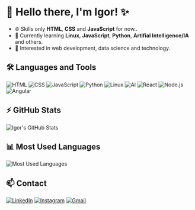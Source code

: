 # 👋 Hello there, I'm Igor! ✨

- 🌐 Skills only **HTML**, **CSS** and **JavaScript** for now..
- 🚀 Currently learning **Linux**, **JavaScript**, **Python**, **Artifial Intelligence/IA** and others.
- 🔧 Interested in web development, data science and technology.

## 🛠️ Languages ​​and Tools

![HTML](https://img.shields.io/badge/HTML-E34F26?style=for-the-badge&logo=html5&logoColor=white)
![CSS](https://img.shields.io/badge/CSS-1572B6?style=for-the-badge&logo=css3&logoColor=white)
![JavaScript](https://img.shields.io/badge/JavaScript-F7DF1E?style=for-the-badge&logo=javascript&logoColor=black)
![Python](https://img.shields.io/badge/Python-3776AB?style=for-the-badge&logo=python&logoColor=white)
![Linux](https://img.shields.io/badge/Linux-FCC624?style=for-the-badge&logo=linux&logoColor=black)
![AI](https://img.shields.io/badge/AI-FFD700?style=for-the-badge&logo=ai&logoColor=black)
![React](https://img.shields.io/badge/React-20232A?style=for-the-badge&logo=react&logoColor=61DAFB)
![Node.js](https://img.shields.io/badge/Node.js-43853D?style=for-the-badge&logo=node.js&logoColor=white)
![Angular](https://img.shields.io/badge/Angular-DD0031?style=for-the-badge&logo=angular&logoColor=white)

## ⚡ GitHub Stats

![Igor's GitHub Stats](https://github-readme-stats.vercel.app/api?username=BuenoStein&show_icons=true&theme=radical)

## 📊 Most Used Languages

![Most Used Languages](https://github-readme-stats.vercel.app/api/top-langs/?username=BuenoStein&layout=compact&theme=radical)

## 📫 Contact

[![LinkedIn](https://img.shields.io/badge/LinkedIn-0077B5?style=for-the-badge&logo=linkedin&logoColor=white)](https://linkedin.com/in/igor-de-souza-3b0b67267)
[![Instagram](https://img.shields.io/badge/Instagram-E4405F?style=for-the-badge&logo=instagram&logoColor=white)](https://instagram.com/bueno.igr)
[![Gmail](https://img.shields.io/badge/Gmail-D14836?style=for-the-badge&logo=gmail&logoColor=white)](mailto:igorsbueno010@gmail.com)

